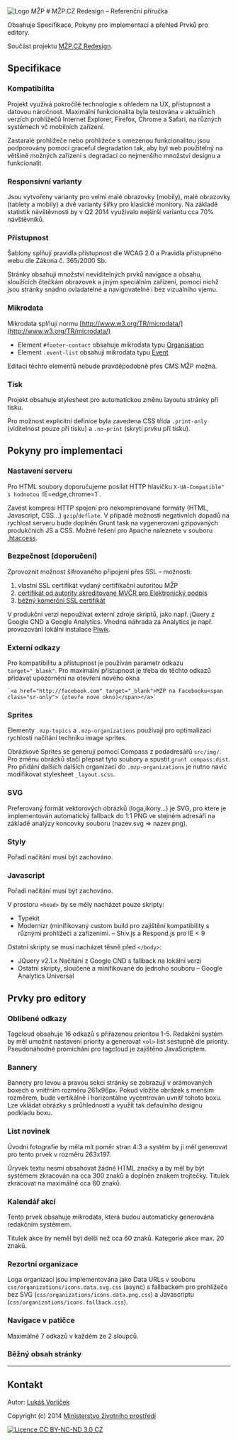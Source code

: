 <img src="http://f000.github.io/mzp-cz-redesign/dist/img/logo-mzp-cs.svg" alt="Logo MŽP"/>
# MŽP.CZ Redesign – Referenční příručka

Obsahuje Specifikace, Pokyny pro implementaci a přehled Prvků pro editory.

Součást projektu [MŽP.CZ Redesign](http://f000.github.io/mzp-cz-redesign/).

## Specifikace

### Kompatibilita

Projekt využívá pokročilé technologie s ohledem na UX, přístupnost a datovou náročnost. Maximální funkcionalita byla testována v aktuálních verzích prohlížečů Internet Explorer, Firefox, Chrome a Safari, na různých systémech vč mobilních zařízení. 

Zastaralé prohlížeče nebo prohlížeče s omezenou funkcionalitou jsou podporovány pomocí graceful degradation tak, aby byl web použitelný na většině možných zařízení s degradací co nejmenšího množství designu a funkcionalit.

### Responsivní varianty

Jsou vytvořeny varianty pro velmi malé obrazovky (mobily), malé obrazovky (tablety a mobily) a dvě varianty šířky pro klasické monitory. Na základě statistik návštěvnosti by v Q2 2014 využívalo nejširší variantu cca 70% návštěvníků.

### Přístupnost

Šablony splňují pravidla přístupnost dle WCAG 2.0 a Pravidla přístupného webu dle Zákona č. 365/2000 Sb.  

Stránky obsahují množství neviditelných prvků navigace a obsahu, sloužících čtečkám obrazovek a jiným speciálním zařízení, pomocí nichž jsou stránky snadno ovladatelné a navigovatelné i bez vizuálního vjemu.

### Mikrodata

Mikrodata splňují normu [http://www.w3.org/TR/microdata/](http://www.w3.org/TR/microdata/)

* Element `#footer-contact` obsahuje mikrodata typu [Organisation](http://schema.org/Organization) 
* Element `.event-list` obsahuji mikrodata typu [Event](http://schema.org/Event)

Editaci těchto elementů nebude pravděpodobně přes CMS MŽP možná.

### Tisk

Projekt obsahuje stylesheet pro automatickou změnu layoutu stránky při tisku. 

Pro možnost explicitní definice byla zavedena CSS třída `.print-only` (viditelnost pouze při tisku) a  `.no-print` (skrytí prvku při tisku). 

## Pokyny pro implementaci

### Nastavení serveru

Pro HTML soubory doporučujeme posílat HTTP hlavičku `X-UA-Compatible" s hodnotou `IE=edge,chrome=1`. 

Zavést kompresi HTTP spojení pro nekomprimované formáty (HTML, Javascript, CSS...) `gzip`/`deflate`. V případě možnosti negativních dopadů na rychlost serveru bude doplněn Grunt task na vygenerovaní gzipovaných produkčních JS a CSS. Možné řešení pro Apache naleznete v souboru [.htaccess](https://github.com/f000/mzp-cz-redesign/blob/master/dist/.htaccess).

### Bezpečnost (doporučení)

Zprovoznit možnost šifrovaného připojení přes SSL – možnosti:

1. vlastní SSL certifikát vydaný certifikační autoritou MŽP
2. [certifikát od autority akreditované MVČR pro Elektronický podpis](http://www.mvcr.cz/clanek/prehled-udelenych-akreditaci.aspx)
3. [běžný komerční SSL certifikát](https://www.ssls.cz)

V produkční verzi nepoužívat externí zdroje skriptů, jako např. jQuery z Google CND a Google Analytics. Vhodná náhrada za Analytics je např. provozování lokální instalace [Piwik](http://piwik.org).

### Externí odkazy

Pro kompatibilitu a přístupnost je používán parametr odkazu `target="_blank"`. Pro maximální přístupnost je třeba do těchto odkazů přidávat upozornění na otevření nového okna
  
    `<a href="http://facebook.com" target="_blank">MŽP na Facebooku<span class="sr-only"> (otevře nové okno)</span></a>`

### Sprites

Elementy `.mzp-topics` a `.mzp-organizations` používají pro optimalizaci rychlosti načítání techniku image sprites.

Obrázkové Sprites se generují pomocí Compass z podadresářů `src/img/`. Pro změnu obrázků stačí přepsat tyto soubory a spustit `grunt compass:dist`. Pro přidání dalších dalších organizací do `.mzp-organizations` je nutno navíc modifikovat stylesheet `_layout.scss`.

### SVG

Preferovaný formát vektorových obrázků (loga,ikony...) je SVG, pro ktere je implementován automatický fallback do 1:1 PNG ve stejném adresáři na základě analýzy koncovky souboru (nazev.svg => nazev.png).

### Styly

Pořadí načítání musí být zachováno.

### Javascript

Pořadí načítání musí být zachováno.

V prostoru `<head>` by se měly nacházet pouze skripty:

  - Typekit
  - Modernizr (minifikovaný custom build pro zajištění kompatibility s různými prohlížeči a zařízeními.
  – Shiv.js a Respond.js pro IE < 9

Ostatní skripty se musí nacházet těsně před `</body>`:

  - JQuery v2.1.x Načítání z Google CND s fallback na lokální verzi
  - Ostatní skripty, sloučené a minifikované do jednoho souboru
  – Google Analytics Universal

## Prvky pro editory


### Oblíbené odkazy

Tagcloud obsahuje 16 odkazů s přiřazenou prioritou 1-5. Redakční systém by měl umožnit nastavení priority a generovat `<ol>` list sestupně dle priority. Pseudonáhodné promíchání pro tagcloud je zajištěno JavaScriptem.
  
### Bannery

Bannery pro levou a pravou sekci stránky se zobrazují v orámovaných boxech o vnitřním rozměru 261x96px. Pokud vložíte obrázek s menším rozměrem, bude vertikálně i horizontálne vycentrován uvnitř tohoto boxu. Lze vkládat obrázky s průhledností a využít tak defaulního designu podkladu boxu.

### List novinek

Úvodní fotografie by měla mít poměr stran 4:3 a systém by ji měl generovat pro tento prvek v rozměru 263x197.

Úryvek textu nesmí obsahovat žádné HTML značky a by měl by být systémem zkracován na cca 300 znaků a doplněn znakem trojtečky. Titulek zkracovat na maximálně cca 60 znaků.

### Kalendář akcí

Tento prvek obsahuje mikrodata, která budou automaticky generována redakčním systémem.

Titulek akce by neměl být delší než cca 60 znaků. Kategorie akce max. 20 znaků.

### Rezortní organizace

Loga organizací jsou implementována jako Data URLs v souboru `css/organizations/icons.data.svg.css` (async) s fallbackem pro prohlížeče bez SVG (`css/organizations/icons.data.png.css`) a Javascriptu (`css/organizations/icons.fallback.css`).

### Navigace v patičce

Maximálně 7 odkazů v každém ze 2 sloupců.

### Běžný obsah stránky

---

## Kontakt

Autor: [Lukáš Vorlíček](mailto:lukas.vorlicek@codeart.cz)

Copyright (c) 2014 [Ministerstvo životního prostředí](http://www.mzp.cz/)

[<img src="http://f000.github.io/mzp-cz-redesign/dist/img/licence.svg" alt="Licence CC BY-NC-ND 3.0 CZ" />](http://creativecommons.org/licenses/by-nc-nd/3.0/cz/)
